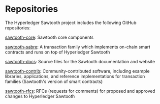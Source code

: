 # Repositories

<!--
  Copyright 2018-2022 Cargill Incorporated
  Licensed under Creative Commons Attribution 4.0 International License
  https://creativecommons.org/licenses/by/4.0/
-->

The Hyperledger Sawtooth project includes the following GitHub repositories:

[sawtooth-core](https://github.com/hyperledger/sawtooth-core):
Sawtooth core components

[sawtooth-sabre](https://github.com/hyperledger/sawtooth-sabre):
A transaction family which implements on-chain smart contracts and runs on top
of Hyperledger Sawtooth

[sawtooth-docs](https://github.com/hyperledger/sawtooth-docs):
Source files for the Sawtooth documentation and website

[sawtooth-contrib](https://github.com/hyperledger/sawtooth-contrib):
Community-contributed software, including example libraries, applications, and
reference implementations for transaction families (Sawtooth's version of smart
contracts)

[sawtooth-rfcs](https://github.com/hyperledger/sawtooth-rfcs):
RFCs (requests for comments) for proposed and approved
changes to Hyperledger Sawtooth
